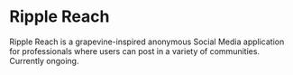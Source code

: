 # Ripple Reach
Ripple Reach is a grapevine-inspired anonymous Social Media application for professionals where users can post in a variety of communities. 
Currently ongoing.
